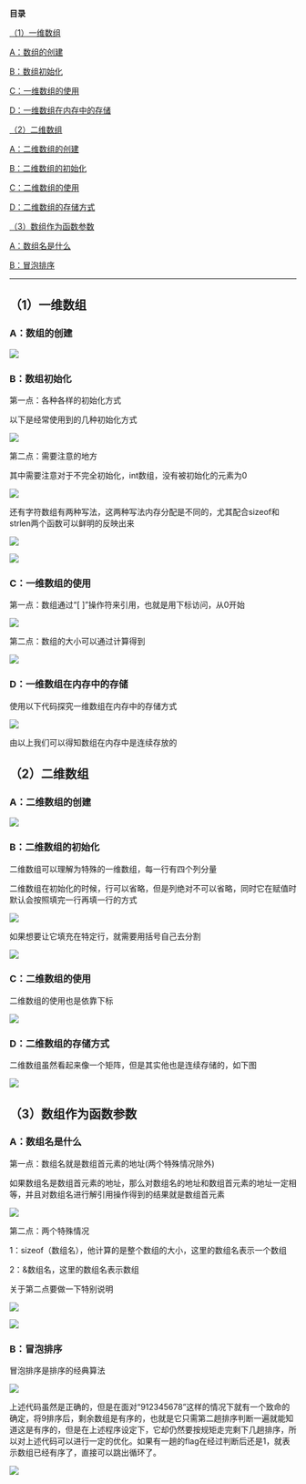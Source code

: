  

**目录**

[（1）一维数组](#%EF%BC%881%EF%BC%89%E4%B8%80%E7%BB%B4%E6%95%B0%E7%BB%84 "（1）一维数组")

[A：数组的创建](#A%EF%BC%9A%E6%95%B0%E7%BB%84%E7%9A%84%E5%88%9B%E5%BB%BA "A：数组的创建")

[B：数组初始化](#B%EF%BC%9A%E6%95%B0%E7%BB%84%E5%88%9D%E5%A7%8B%E5%8C%96 "B：数组初始化")

[C：一维数组的使用](#C%EF%BC%9A%E4%B8%80%E7%BB%B4%E6%95%B0%E7%BB%84%E7%9A%84%E4%BD%BF%E7%94%A8 "C：一维数组的使用")

[D：一维数组在内存中的存储](#D%EF%BC%9A%E4%B8%80%E7%BB%B4%E6%95%B0%E7%BB%84%E5%9C%A8%E5%86%85%E5%AD%98%E4%B8%AD%E7%9A%84%E5%AD%98%E5%82%A8 "D：一维数组在内存中的存储")

[（2）二维数组](#%EF%BC%882%EF%BC%89%E4%BA%8C%E7%BB%B4%E6%95%B0%E7%BB%84 "（2）二维数组")

[A：二维数组的创建](#A%EF%BC%9A%E4%BA%8C%E7%BB%B4%E6%95%B0%E7%BB%84%E7%9A%84%E5%88%9B%E5%BB%BA "A：二维数组的创建")

[B：二维数组的初始化](#B%EF%BC%9A%E4%BA%8C%E7%BB%B4%E6%95%B0%E7%BB%84%E7%9A%84%E5%88%9D%E5%A7%8B%E5%8C%96 "B：二维数组的初始化")

[C：二维数组的使用](#C%EF%BC%9A%E4%BA%8C%E7%BB%B4%E6%95%B0%E7%BB%84%E7%9A%84%E4%BD%BF%E7%94%A8 "C：二维数组的使用")

[D：二维数组的存储方式](#D%EF%BC%9A%E4%BA%8C%E7%BB%B4%E6%95%B0%E7%BB%84%E7%9A%84%E5%AD%98%E5%82%A8%E6%96%B9%E5%BC%8F "D：二维数组的存储方式")

[（3）数组作为函数参数](#%EF%BC%883%EF%BC%89%E6%95%B0%E7%BB%84%E4%BD%9C%E4%B8%BA%E5%87%BD%E6%95%B0%E5%8F%82%E6%95%B0 "（3）数组作为函数参数")

[A：数组名是什么](#A%EF%BC%9A%E6%95%B0%E7%BB%84%E5%90%8D%E6%98%AF%E4%BB%80%E4%B9%88 "A：数组名是什么")

[B：冒泡排序](#B%EF%BC%9A%E5%86%92%E6%B3%A1%E6%8E%92%E5%BA%8F "B：冒泡排序")

---

## （1）一维数组

### A：数组的创建

![](https://ziquyun.com/main/csdn/img?url=https%3A%2F%2Fimg-blog.csdnimg.cn%2Fe796658334e84ce9886aecabe9b983d4.png%3Fx-oss-process%3Dimage%2Fwatermark%2Ctype_d3F5LXplbmhlaQ%2Cshadow_50%2Ctext_Q1NETiBA5b-r5LmQ5rGf5rmW%2Csize_20%2Ccolor_FFFFFF%2Ct_70%2Cg_se%2Cx_16&rfUrl=https%3A%2F%2Fzhangxing-tech.blog.csdn.net%2Farticle%2Fdetails%2F121716657)

### B：数组初始化

第一点：各种各样的初始化方式

以下是经常使用到的几种初始化方式

![](https://ziquyun.com/main/csdn/img?url=https%3A%2F%2Fimg-blog.csdnimg.cn%2F4f107a062fb94a4fa0ddd9c4f741d62b.png%3Fx-oss-process%3Dimage%2Fwatermark%2Ctype_d3F5LXplbmhlaQ%2Cshadow_50%2Ctext_Q1NETiBA5b-r5LmQ5rGf5rmW%2Csize_20%2Ccolor_FFFFFF%2Ct_70%2Cg_se%2Cx_16&rfUrl=https%3A%2F%2Fzhangxing-tech.blog.csdn.net%2Farticle%2Fdetails%2F121716657)

第二点：需要注意的地方

其中需要注意对于不完全初始化，int数组，没有被初始化的元素为0

![](https://ziquyun.com/main/csdn/img?url=https%3A%2F%2Fimg-blog.csdnimg.cn%2F2358608f06994b40967e531089bbf74e.png%3Fx-oss-process%3Dimage%2Fwatermark%2Ctype_d3F5LXplbmhlaQ%2Cshadow_50%2Ctext_Q1NETiBA5b-r5LmQ5rGf5rmW%2Csize_20%2Ccolor_FFFFFF%2Ct_70%2Cg_se%2Cx_16&rfUrl=https%3A%2F%2Fzhangxing-tech.blog.csdn.net%2Farticle%2Fdetails%2F121716657)

还有字符数组有两种写法，这两种写法内存分配是不同的，尤其配合sizeof和strlen两个函数可以鲜明的反映出来

![](https://ziquyun.com/main/csdn/img?url=https%3A%2F%2Fimg-blog.csdnimg.cn%2F353bab40197e47b28562a5b5917583e2.png%3Fx-oss-process%3Dimage%2Fwatermark%2Ctype_d3F5LXplbmhlaQ%2Cshadow_50%2Ctext_Q1NETiBA5b-r5LmQ5rGf5rmW%2Csize_20%2Ccolor_FFFFFF%2Ct_70%2Cg_se%2Cx_16&rfUrl=https%3A%2F%2Fzhangxing-tech.blog.csdn.net%2Farticle%2Fdetails%2F121716657)

![](https://ziquyun.com/main/csdn/img?url=https%3A%2F%2Fimg-blog.csdnimg.cn%2F1bd00e0c3fe446bda000d7584c703bcb.png%3Fx-oss-process%3Dimage%2Fwatermark%2Ctype_d3F5LXplbmhlaQ%2Cshadow_50%2Ctext_Q1NETiBA5b-r5LmQ5rGf5rmW%2Csize_20%2Ccolor_FFFFFF%2Ct_70%2Cg_se%2Cx_16&rfUrl=https%3A%2F%2Fzhangxing-tech.blog.csdn.net%2Farticle%2Fdetails%2F121716657)

### C：一维数组的使用

第一点：数组通过“\[ \]”操作符来引用，也就是用下标访问，从0开始

![](https://ziquyun.com/main/csdn/img?url=https%3A%2F%2Fimg-blog.csdnimg.cn%2F1c29a909e54b46409448e91fa81cd58d.png%3Fx-oss-process%3Dimage%2Fwatermark%2Ctype_d3F5LXplbmhlaQ%2Cshadow_50%2Ctext_Q1NETiBA5b-r5LmQ5rGf5rmW%2Csize_20%2Ccolor_FFFFFF%2Ct_70%2Cg_se%2Cx_16&rfUrl=https%3A%2F%2Fzhangxing-tech.blog.csdn.net%2Farticle%2Fdetails%2F121716657)

第二点：数组的大小可以通过计算得到

![](https://ziquyun.com/main/csdn/img?url=https%3A%2F%2Fimg-blog.csdnimg.cn%2Fed7cc7763c574362965af2ad5e72f65c.png%3Fx-oss-process%3Dimage%2Fwatermark%2Ctype_d3F5LXplbmhlaQ%2Cshadow_50%2Ctext_Q1NETiBA5b-r5LmQ5rGf5rmW%2Csize_20%2Ccolor_FFFFFF%2Ct_70%2Cg_se%2Cx_16&rfUrl=https%3A%2F%2Fzhangxing-tech.blog.csdn.net%2Farticle%2Fdetails%2F121716657)

### D：一维数组在内存中的存储

使用以下代码探究一维数组在内存中的存储方式

![](https://ziquyun.com/main/csdn/img?url=https%3A%2F%2Fimg-blog.csdnimg.cn%2Faab7d641dea9421bb8dee07927c59835.png%3Fx-oss-process%3Dimage%2Fwatermark%2Ctype_d3F5LXplbmhlaQ%2Cshadow_50%2Ctext_Q1NETiBA5b-r5LmQ5rGf5rmW%2Csize_20%2Ccolor_FFFFFF%2Ct_70%2Cg_se%2Cx_16&rfUrl=https%3A%2F%2Fzhangxing-tech.blog.csdn.net%2Farticle%2Fdetails%2F121716657)

由以上我们可以得知数组在内存中是连续存放的

## （2）二维数组

### A：二维数组的创建

![](https://ziquyun.com/main/csdn/img?url=https%3A%2F%2Fimg-blog.csdnimg.cn%2Faf05c94c5ff84c628afdfe80e21e127a.png%3Fx-oss-process%3Dimage%2Fwatermark%2Ctype_d3F5LXplbmhlaQ%2Cshadow_50%2Ctext_Q1NETiBA5b-r5LmQ5rGf5rmW%2Csize_20%2Ccolor_FFFFFF%2Ct_70%2Cg_se%2Cx_16&rfUrl=https%3A%2F%2Fzhangxing-tech.blog.csdn.net%2Farticle%2Fdetails%2F121716657)

### B：二维数组的初始化

二维数组可以理解为特殊的一维数组，每一行有四个列分量

二维数组在初始化的时候，行可以省略，但是列绝对不可以省略，同时它在赋值时默认会按照填完一行再填一行的方式

![](https://ziquyun.com/main/csdn/img?url=https%3A%2F%2Fimg-blog.csdnimg.cn%2Fcdc769ff4a914a779b60e4a467d757cf.png%3Fx-oss-process%3Dimage%2Fwatermark%2Ctype_d3F5LXplbmhlaQ%2Cshadow_50%2Ctext_Q1NETiBA5b-r5LmQ5rGf5rmW%2Csize_20%2Ccolor_FFFFFF%2Ct_70%2Cg_se%2Cx_16&rfUrl=https%3A%2F%2Fzhangxing-tech.blog.csdn.net%2Farticle%2Fdetails%2F121716657)

如果想要让它填充在特定行，就需要用括号自己去分割

![](https://ziquyun.com/main/csdn/img?url=https%3A%2F%2Fimg-blog.csdnimg.cn%2F84fa551c0c364d0b860852a2fad65c7f.png%3Fx-oss-process%3Dimage%2Fwatermark%2Ctype_d3F5LXplbmhlaQ%2Cshadow_50%2Ctext_Q1NETiBA5b-r5LmQ5rGf5rmW%2Csize_20%2Ccolor_FFFFFF%2Ct_70%2Cg_se%2Cx_16&rfUrl=https%3A%2F%2Fzhangxing-tech.blog.csdn.net%2Farticle%2Fdetails%2F121716657)

### C：二维数组的使用

二维数组的使用也是依靠下标

![](https://ziquyun.com/main/csdn/img?url=https%3A%2F%2Fimg-blog.csdnimg.cn%2F1fae2caa12cf4e9abab40f290fc95b05.png%3Fx-oss-process%3Dimage%2Fwatermark%2Ctype_d3F5LXplbmhlaQ%2Cshadow_50%2Ctext_Q1NETiBA5b-r5LmQ5rGf5rmW%2Csize_20%2Ccolor_FFFFFF%2Ct_70%2Cg_se%2Cx_16&rfUrl=https%3A%2F%2Fzhangxing-tech.blog.csdn.net%2Farticle%2Fdetails%2F121716657)

### D：二维数组的存储方式

二维数组虽然看起来像一个矩阵，但是其实他也是连续存储的，如下图

![](https://ziquyun.com/main/csdn/img?url=https%3A%2F%2Fimg-blog.csdnimg.cn%2F65d82d0a744943659686de7f0c65524d.png%3Fx-oss-process%3Dimage%2Fwatermark%2Ctype_d3F5LXplbmhlaQ%2Cshadow_50%2Ctext_Q1NETiBA5b-r5LmQ5rGf5rmW%2Csize_20%2Ccolor_FFFFFF%2Ct_70%2Cg_se%2Cx_16&rfUrl=https%3A%2F%2Fzhangxing-tech.blog.csdn.net%2Farticle%2Fdetails%2F121716657)

## （3）数组作为函数参数

### A：数组名是什么

第一点：数组名就是数组首元素的地址\(两个特殊情况除外\)

如果数组名是数组首元素的地址，那么对数组名的地址和数组首元素的地址一定相等，并且对数组名进行解引用操作得到的结果就是数组首元素

![](https://ziquyun.com/main/csdn/img?url=https%3A%2F%2Fimg-blog.csdnimg.cn%2F0a44177b757941fabe963fc3cb6f72de.png%3Fx-oss-process%3Dimage%2Fwatermark%2Ctype_d3F5LXplbmhlaQ%2Cshadow_50%2Ctext_Q1NETiBA5b-r5LmQ5rGf5rmW%2Csize_20%2Ccolor_FFFFFF%2Ct_70%2Cg_se%2Cx_16&rfUrl=https%3A%2F%2Fzhangxing-tech.blog.csdn.net%2Farticle%2Fdetails%2F121716657)

第二点：两个特殊情况

1：sizeof（数组名），他计算的是整个数组的大小，这里的数组名表示一个数组

2：\&数组名，这里的数组名表示数组

关于第二点要做一下特别说明

![](https://ziquyun.com/main/csdn/img?url=https%3A%2F%2Fimg-blog.csdnimg.cn%2F73ce93c62e4b4fb8a16381c8f293bb47.png%3Fx-oss-process%3Dimage%2Fwatermark%2Ctype_d3F5LXplbmhlaQ%2Cshadow_50%2Ctext_Q1NETiBA5b-r5LmQ5rGf5rmW%2Csize_20%2Ccolor_FFFFFF%2Ct_70%2Cg_se%2Cx_16&rfUrl=https%3A%2F%2Fzhangxing-tech.blog.csdn.net%2Farticle%2Fdetails%2F121716657)

![](https://ziquyun.com/main/csdn/img?url=https%3A%2F%2Fimg-blog.csdnimg.cn%2F1230947107de4bbeb247ecd4b18eec51.png%3Fx-oss-process%3Dimage%2Fwatermark%2Ctype_d3F5LXplbmhlaQ%2Cshadow_50%2Ctext_Q1NETiBA5b-r5LmQ5rGf5rmW%2Csize_20%2Ccolor_FFFFFF%2Ct_70%2Cg_se%2Cx_16&rfUrl=https%3A%2F%2Fzhangxing-tech.blog.csdn.net%2Farticle%2Fdetails%2F121716657)

### B：冒泡排序

冒泡排序是排序的经典算法

![](https://ziquyun.com/main/csdn/img?url=https%3A%2F%2Fimg-blog.csdnimg.cn%2F0530a91b99114ff784d72ebbbfc7e407.png%3Fx-oss-process%3Dimage%2Fwatermark%2Ctype_d3F5LXplbmhlaQ%2Cshadow_50%2Ctext_Q1NETiBA5b-r5LmQ5rGf5rmW%2Csize_20%2Ccolor_FFFFFF%2Ct_70%2Cg_se%2Cx_16&rfUrl=https%3A%2F%2Fzhangxing-tech.blog.csdn.net%2Farticle%2Fdetails%2F121716657)

上述代码虽然是正确的，但是在面对“912345678”这样的情况下就有一个致命的确定，将9排序后，剩余数组是有序的，也就是它只需第二趟排序判断一遍就能知道这是有序的，但是在上述程序设定下，它却仍然要按规矩走完剩下几趟排序，所以对上述代码可以进行一定的优化。如果有一趟的flag在经过判断后还是1，就表示数组已经有序了，直接可以跳出循环了。

![](https://ziquyun.com/main/csdn/img?url=https%3A%2F%2Fimg-blog.csdnimg.cn%2Fa0a2a11154984cb99167dad7e9902f01.png%3Fx-oss-process%3Dimage%2Fwatermark%2Ctype_d3F5LXplbmhlaQ%2Cshadow_50%2Ctext_Q1NETiBA5b-r5LmQ5rGf5rmW%2Csize_20%2Ccolor_FFFFFF%2Ct_70%2Cg_se%2Cx_16&rfUrl=https%3A%2F%2Fzhangxing-tech.blog.csdn.net%2Farticle%2Fdetails%2F121716657)